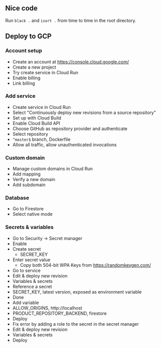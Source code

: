 ## Nice code

Run `black .` and `isort .` from time to time in the root directory.

## Deploy to GCP

### Account setup

- Create an account at https://console.cloud.google.com/
- Create a new project
- Try create service in Cloud Run
- Enable billing
- Link billing

### Add service

- Create service in Cloud Run
- Select "Continuously deploy new revisions from a source repository"
- Set up with Cloud Build
- Enable Cloud Build API
- Choose GitHub as repository provider and authenticate
- Select repository
- `^master$` branch, Dockerfile
- Allow all traffic, allow unauthenticated invocations

### Custom domain

- Manage custom domains in Cloud Run
- Add mapping
- Verify a new domain
- Add subdomain

### Database

- Go to Firestore
- Select native mode

### Secrets & variables

- Go to Security -> Secret manager
- Enable
- Create secret
  - SECRET_KEY
- Enter secret value
  - Copy both 504-bit WPA Keys from https://randomkeygen.com/
- Go to service
- Edit & deploy new revision
- Variables & secrets
- Reference a secret
- SECRET_KEY, latest version, exposed as environment variable
- Done
- Add variable
- ALLOW_ORIGINS, http://localhost
- PRODUCT_REPOSITORY_BACKEND, firestore
- Deploy
- Fix error by adding a role to the secret in the secret manager
- Edit & deploy new revision
- Variables & secrets
- Deploy
